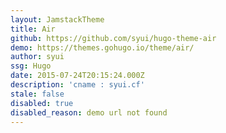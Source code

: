 ```yaml
---
layout: JamstackTheme
title: Air
github: https://github.com/syui/hugo-theme-air
demo: https://themes.gohugo.io/theme/air/
author: syui
ssg: Hugo
date: 2015-07-24T20:15:24.000Z
description: 'cname : syui.cf'
stale: false
disabled: true
disabled_reason: demo url not found
---
```

